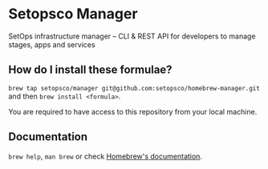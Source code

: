 # Setopsco Manager
SetOps infrastructure manager – CLI & REST API for developers to manage stages, apps and services

## How do I install these formulae?
`brew tap setopsco/manager git@github.com:setopsco/homebrew-manager.git` and then `brew install <formula>`.

You are required to have access to this repository from your local machine.

## Documentation
`brew help`, `man brew` or check [Homebrew's documentation](https://docs.brew.sh).
